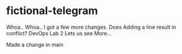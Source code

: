 # fictional-telegram
Whoa..
Whoa..
I got a few more changes.
Does Adding a line result in conflict?
DevOps Lab 2
Lets us see
More...

Made a change in main